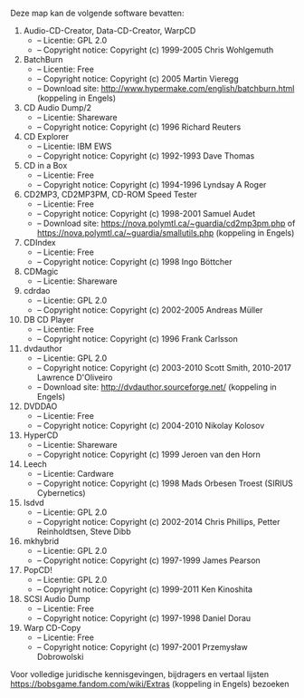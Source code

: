 ﻿Deze map kan de volgende software bevatten:

1. Audio-CD-Creator, Data-CD-Creator, WarpCD
   - – Licentie: GPL 2.0
   - – Copyright notice: Copyright (c) 1999-2005 Chris Wohlgemuth
2. BatchBurn
   - – Licentie: Free
   - – Copyright notice: Copyright (c) 2005 Martin Vieregg
   - – Download site: http://www.hypermake.com/english/batchburn.html (koppeling in Engels)
3. CD Audio Dump/2
   - – Licentie: Shareware
   - – Copyright notice: Copyright (c) 1996 Richard Reuters
4. CD Explorer
   - – Licentie: IBM EWS
   - – Copyright notice: Copyright (c) 1992-1993 Dave Thomas
5. CD in a Box
   - – Licentie: Free
   - – Copyright notice: Copyright (c) 1994-1996 Lyndsay A Roger
6. CD2MP3, CD2MP3PM, CD-ROM Speed Tester
   - – Licentie: Free
   - – Copyright notice: Copyright (c) 1998-2001 Samuel Audet
   - – Download site: https://nova.polymtl.ca/~guardia/cd2mp3pm.php of https://nova.polymtl.ca/~guardia/smallutils.php (koppeling in Engels)
7. CDIndex
   - – Licentie: Free
   - – Copyright notice: Copyright (c) 1998 Ingo Böttcher
8. CDMagic
   - – Licentie: Shareware
9. cdrdao
   - – Licentie: GPL 2.0
   - – Copyright notice: Copyright (c) 2002-2005 Andreas Müller
10. DB CD Player
    - – Licentie: Free
    - – Copyright notice: Copyright (c) 1996 Frank Carlsson
11. dvdauthor
    - – Licentie: GPL 2.0
    - – Copyright notice: Copyright (c) 2003-2010 Scott Smith, 2010-2017 Lawrence D'Oliveiro
    - – Download site: http://dvdauthor.sourceforge.net/ (koppeling in Engels)
12. DVDDAO
    - – Licentie: Free
    - – Copyright notice: Copyright (c) 2004-2010 Nikolay Kolosov
13. HyperCD
    - – Licentie: Shareware
    - – Copyright notice: Copyright (c) 1999 Jeroen van den Horn
14. Leech
    - – Licentie: Cardware
    - – Copyright notice: Copyright (c) 1998 Mads Orbesen Troest (SIRIUS Cybernetics)
15. lsdvd
    - – Licentie: GPL 2.0
    - – Copyright notice: Copyright (c) 2002-2014 Chris Phillips, Petter Reinholdtsen, Steve Dibb
16. mkhybrid 
    - – Licentie: GPL 2.0
    - – Copyright notice: Copyright (c) 1997-1999 James Pearson
17. PopCD!
    - – Licentie: GPL 2.0
    - – Copyright notice: Copyright (c) 1999-2011 Ken Kinoshita
18. SCSI Audio Dump
    - – Licentie: Free
    - – Copyright notice: Copyright (c) 1997-1998 Daniel Dorau
19. Warp CD-Copy
    - – Licentie: Free
    - – Copyright notice: Copyright (c) 1997-2001 Przemysław Dobrowolski

Voor volledige juridische kennisgevingen, bijdragers en vertaal lijsten https://bobsgame.fandom.com/wiki/Extras (koppeling in Engels) bezoeken
